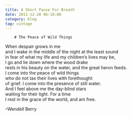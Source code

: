 ```yaml
---
title: A Short Pause For Breath
date: 2011-12-28 06:18:00
category: blog
tag: vintage
---
```

        # The Peace of Wild Things

When despair grows in me  
and I wake in the middle of the night at the least sound  
in fear of what my life and my children’s lives may be,  
I go and lie down where the wood drake  
rests in his beauty on the water, and the great heron feeds.  
I come into the peace of wild things  
who do not tax their lives with forethought  
of grief. I come into the presence of still water.  
And I feel above me the day-blind stars  
waiting for their light. For a time  
I rest in the grace of the world, and am free.

<div>–Wendell Berry</div>